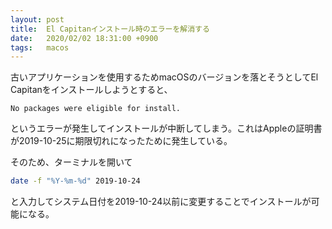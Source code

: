 ```yaml
---
layout: post
title:  El Capitanインストール時のエラーを解消する
date:   2020/02/02 18:31:00 +0900
tags:   macos
---
```


古いアプリケーションを使用するためmacOSのバージョンを落とそうとしてEl Capitanをインストールしようとすると、

```message
No packages were eligible for install.
```

というエラーが発生してインストールが中断してしまう。これはAppleの証明書が2019-10-25に期限切れになったために発生している。

そのため、ターミナルを開いて

```sh
date -f "%Y-%m-%d" 2019-10-24
```

と入力してシステム日付を2019-10-24以前に変更することでインストールが可能になる。
